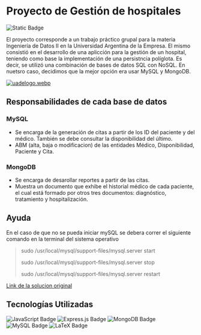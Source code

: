 # Proyecto de Gestión de hospitales

![Static Badge](https://img.shields.io/badge/Grupo-07-blue)

El proyecto corresponde a un trabajo práctico grupal para la materia Ingeniería de Datos II en la Universidad Argentina de la Empresa. El mismo consistió en el desarrollo de una aplicción para la gestión de un hospital, teniendo como base la implementación de una persistncia políglota. Es decir, se utilizó una combinación de bases de datos SQL con NoSQL. En nuetsro caso, decidimos que la mejor opción era usar MySQL y MongoDB.

[![uadelogo.webp](https://i.postimg.cc/gkfGW6Fc/uadelogo.webp)](https://postimg.cc/w7cC5Mjn)
## Responsabilidades de cada base de datos

### MySQL
- Se encarga de la generación de citas a partir de los ID del paciente y del médico. También se debe consultar la disponibilidad del último.
- ABM (alta, baja o modificacion) de las entidades Médico, Disponibilidad, Paciente y Cita.

### MongoDB
- Se encarga de desarollar reportes a partir de las citas.
- Muestra un documento que exhibe el historial médico de cada paciente, el cual está formado por otros tres documentos: diagnóstico, tratamiento y hospitalización.

## Ayuda
En el caso de que no se pueda iniciar mySQL se debera correr el siguiente comando en la terminal del sistema operativo
> sudo /usr/local/mysql/support-files/mysql.server start
> 
> sudo /usr/local/mysql/support-files/mysql.server stop
> 
> sudo /usr/local/mysql/support-files/mysql.server restart
> 

[Link de la solucion original](https://stackoverflow.com/questions/41995912/macos-cant-start-mysql-server "Link de la solucion original")

## Tecnologías Utilizadas

![JavaScript Badge](https://img.shields.io/badge/JavaScript-F7DF1E?logo=javascript&logoColor=white)
 ![Express.js Badge](https://img.shields.io/badge/Express.js-000000?logo=express&logoColor=white)
 ![MongoDB Badge](https://img.shields.io/badge/MongoDB-47A248?logo=mongodb&logoColor=white)
 ![MySQL Badge](https://img.shields.io/badge/MySQL-4479A1?logo=mysql&logoColor=white)
 ![LaTeX Badge](https://img.shields.io/badge/LaTeX-008080?logo=latex&logoColor=white)

